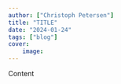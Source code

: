 ```yaml
---
author: ["Christoph Petersen"]
title: "TITLE"
date: "2024-01-24"
tags: ["blog"]
cover:
    image: 
---
```


Content